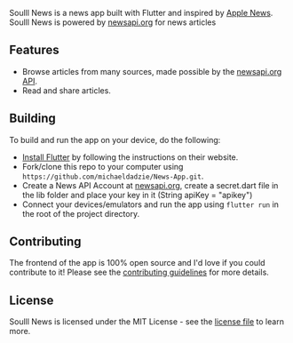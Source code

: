 Soulll News is a news app built with Flutter and inspired by [Apple News](https://www.apple.com/apple-news/). 
Soulll News is powered by [newsapi.org](https://newsapi.org) for news articles


## Features

- Browse articles from many sources, made possible by the [newsapi.org API](https://newsapi.org).
- Read and share articles.

## Building

To build and run the app on your device, do the following:

-   [Install Flutter](https://flutter.dev/docs/get-started/install/) by following the instructions on their website.
-   Fork/clone this repo to your computer using `https://github.com/michaeldadzie/News-App.git`.
-   Create a News API Account at [newsapi.org](https://newsapi.org), create a secret.dart file in the lib folder and place your key in it (String apiKey = "apikey")
-   Connect your devices/emulators and run the app using `flutter run` in the root of the project directory.

## Contributing

The frontend of the app is 100% open source and I'd love if you could contribute to it! Please see the [contributing guidelines](CONTRIBUTING.md) for more details.


## License

Soulll News is licensed under the MIT License - see the [license file](LICENSE) to learn more.
